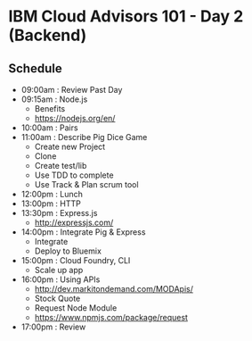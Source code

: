 # IBM Cloud Advisors 101 - Day 2 (Backend)

## Schedule

- 09:00am : Review Past Day
- 09:15am : Node.js
  - Benefits
  - https://nodejs.org/en/
- 10:00am : Pairs
- 11:00am : Describe Pig Dice Game
  - Create new Project
  - Clone
  - Create test/lib
  - Use TDD to complete
  - Use Track & Plan scrum tool
- 12:00pm : Lunch
- 13:00pm : HTTP
- 13:30pm : Express.js
  - http://expressjs.com/
- 14:00pm : Integrate Pig & Express
  - Integrate
  - Deploy to Bluemix
- 15:00pm : Cloud Foundry, CLI
  - Scale up app
- 16:00pm : Using APIs
  - http://dev.markitondemand.com/MODApis/
  - Stock Quote
  - Request Node Module
  - https://www.npmjs.com/package/request
- 17:00pm : Review

